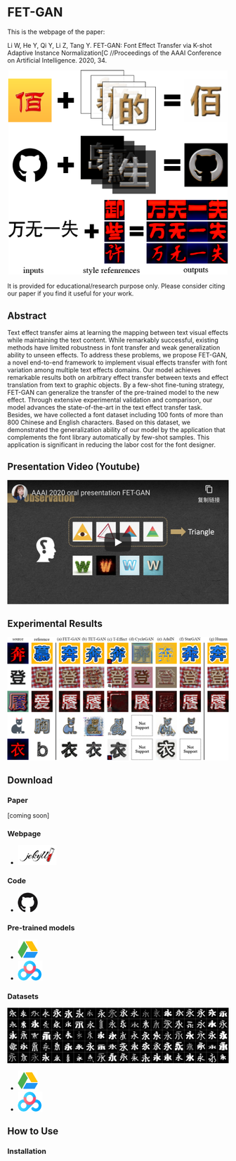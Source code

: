 # FET-GAN

This is the webpage of the paper:

Li W, He Y, Qi Y, Li Z, Tang Y. FET-GAN: Font Effect Transfer via K-shot Adaptive Instance Normalization[C //Proceedings of the AAAI Conference on Artificial Intelligence. 2020, 34.

<p align="center"><img src="./docs/imgs/func.png" width="500"></p>

It is provided for educational/research purpose only. Please consider citing our paper if you find it useful for your work.

## Abstract

Text effect transfer aims at learning the mapping between text visual effects while maintaining the text content. 
While remarkably successful, existing methods have limited robustness in font transfer and weak generalization ability to unseen effects. 
To address these problems, we propose FET-GAN, a novel end-to-end framework to implement visual effects transfer with font variation among multiple text effects domains. 
Our model achieves remarkable results both on arbitrary effect transfer between texts and effect translation from text to graphic objects. 
By a few-shot fine-tuning strategy, FET-GAN can generalize the transfer of the pre-trained model to the new effect. 
Through extensive experimental validation and comparison, our model advances the state-of-the-art in the text effect transfer task. 
Besides, we have collected a font dataset including 100 fonts of more than 800 Chinese and English characters. 
Based on this dataset, we demonstrated the generalization ability of our model by the application that complements the font library automatically by few-shot samples. 
This application is significant in reducing the labor cost for the font designer. 

## Presentation Video (Youtube)

<p align="center"><a href="http://www.youtube.com/watch?v=txYmA5ePDOM"><img src="./docs/imgs/youtube.png"></a></p>

## Experimental Results
![](./docs/imgs/contrast.png)

## Download

### Paper
[coming soon]

### Webpage
* <a href="https://liweileev.github.io/FET-GAN/"><img src="./docs/imgs/jekyll.png" height="45" alt="Google Drive Datasets"></a>

### Code
* <a href="https://github.com/liweileev/FET-GAN"><img src="./docs/imgs/github.png" height="45" alt="Google Drive Datasets"></a>

### Pre-trained models
* <a href="https://drive.google.com/drive/folders/13kqa8miU97IMsIyM-KpBmr1kd8nHWUJy"><img src="./docs/imgs/GoogleDrive.svg" height="45" alt="Google Drive Datasets"></a>
* <a href="https://pan.baidu.com/s/1403BzONK60QSf0v2aoRNFg"><img src="./docs/imgs/BaiduDrive.png" height="45" alt="Google Drive Datasets"></a>

### Datasets
![](./docs/imgs/Fonts-100.png)

* <a href="https://drive.google.com/open?id=1OcOSTg29IY9UDCEB2gL4d3ALpUyvzD-2"><img src="./docs/imgs/GoogleDrive.svg" height="45" alt="Google Drive Datasets"></a>
* <a href="https://pan.baidu.com/s/1xhKpuSqHWxLlll9Rwf_7cA"><img src="./docs/imgs/BaiduDrive.png" height="45" alt="Google Drive Datasets"></a>

## How to Use

### Installation


<!--## Citation-->



